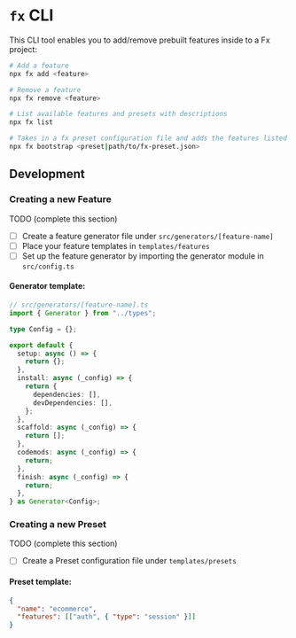 # `fx` CLI

This CLI tool enables you to add/remove prebuilt features inside to a Fx project:

```bash
# Add a feature
npx fx add <feature>

# Remove a feature
npx fx remove <feature>

# List available features and presets with descriptions
npx fx list

# Takes in a fx preset configuration file and adds the features listed
npx fx bootstrap <preset|path/to/fx-preset.json>
```

## Development

### Creating a new Feature

TODO (complete this section)

- [ ] Create a feature generator file under `src/generators/[feature-name]`
- [ ] Place your feature templates in `templates/features`
- [ ] Set up the feature generator by importing the generator module in `src/config.ts`

#### Generator template:

```ts
// src/generators/[feature-name].ts
import { Generator } from "../types";

type Config = {};

export default {
  setup: async () => {
    return {};
  },
  install: async (_config) => {
    return {
      dependencies: [],
      devDependencies: [],
    };
  },
  scaffold: async (_config) => {
    return [];
  },
  codemods: async (_config) => {
    return;
  },
  finish: async (_config) => {
    return;
  },
} as Generator<Config>;
```

### Creating a new Preset

TODO (complete this section)

- [ ] Create a Preset configuration file under `templates/presets`

#### Preset template:

```json
{
  "name": "ecommerce",
  "features": [["auth", { "type": "session" }]]
}
```
